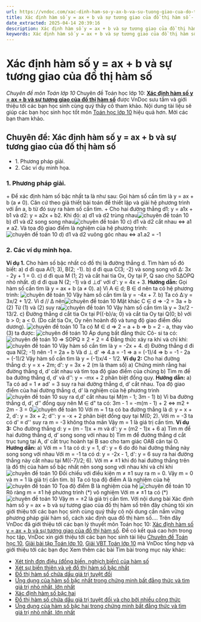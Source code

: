 ```yaml
---
url: https://vndoc.com/xac-dinh-ham-so-y-ax-b-va-su-tuong-giao-cua-do-thi-ham-so-186602
title: Xác định hàm số y = ax + b và sự tương giao của đồ thị hàm số - Chuyên đề môn Toán lớp 10 - VnDoc.com
date_extracted: 2025-04-14 20:39:16
description: Xác định hàm số y = ax + b và sự tương giao của đồ thị hàm số được VnDoc sưu tầm và giới thiệu các bài chuyên đề môn Toán học lớp 10 tới các bạn học sinh và quý thầy cô tham khảo
keywords: Xác định hàm số y = ax + b và sự tương giao của đồ thị hàm số,chuyên đề Xác định hàm số y = ax + b và sự tương giao của đồ thị hàm số,giải toán 10,giải bài tập toán học 10,để học tốt môn toán lớp 10,chuyên đề toán lớp 10,chuyên đề toán học 10,trắc nghiệm Xác định hàm số y = ax + b và sự tương giao của đồ thị hàm số
---
```


# Xác định hàm số y = ax + b và sự tương giao của đồ thị hàm số
 _Chuyên đề môn Toán lớp 10_
Chuyên đề Toán học lớp 10: [**Xác định hàm số y = ax + b và sự tương giao của đồ thị hàm số**](<https://vndoc.com/xac-dinh-ham-so-y-ax-b-va-su-tuong-giao-cua-do-thi-ham-so-186602>) được VnDoc sưu tầm và giới thiệu tới các bạn học sinh cùng quý thầy cô tham khảo. Nội dung tài liệu sẽ giúp các bạn học sinh học tốt môn [Toán học lớp 10](<https://vndoc.com/toan-lop10>) hiệu quả hơn. Mời các bạn tham khảo.
## Chuyên đề: Xác định hàm số y = ax + b và sự tương giao của đồ thị hàm số
  * 1\. Phương pháp giải.
  * 2\. Các ví dụ minh họa.

### **1\. Phương pháp giải.**
\+ Để xác định hàm số bậc nhất ta là như sau:
Gọi hàm số cần tìm là y = ax + b \(a ≠ 0\). Căn cứ theo giả thiết bài toán để thiết lập và giải hệ phương trình với ẩn a, b từ đó suy ra hàm số cần tìm.
\+ Cho hai đường thẳng d1: y = a1x + b1 và d2: y = a2x + b2. Khi đó:
a\) d1 và d2 trùng nhau![chuyên đề toán 10](https://i.vdoc.vn/data/image/2019/10/24/xac-dinh-ham-so-y-ax-b-va-su-tuong-giao-cua-do-thi-ham-so.png)
b\) d1 và d2 song song nhau![chuyên đề toán 10](https://i.vdoc.vn/data/image/2019/10/24/xac-dinh-ham-so-y-ax-b-va-su-tuong-giao-cua-do-thi-ham-so-1.png)
c\) d1 và d2 cắt nhau ⇔ a1 ≠ a2. Và tọa độ giao điểm là nghiệm của hệ phương trình:
![chuyên đề toán 10](https://i.vdoc.vn/data/image/2019/10/24/xac-dinh-ham-so-y-ax-b-va-su-tuong-giao-cua-do-thi-ham-so-2.png)
d\) d1 và d2 vuông góc nhau ⇔ a1.a2 = -1
### 2\. Các ví dụ minh họa.
**Ví dụ 1.** Cho hàm số bậc nhất có đồ thị là đường thẳng d. Tìm hàm số đó biết:
a\) d đi qua A\(1; 3\), B\(2; -1\).
b\) d đi qua C\(3; -2\) và song song với Δ: 3x - 2y + 1 = 0.
c\) d đi qua M \(1; 2\) và cắt hai tia Ox, Oy tại P, Q sao cho SΔOPQ nhỏ nhất.
d\) d đi qua N \(2; -1\) và d ⊥d' với d': y = 4x + 3.
**Hướng dẫn:**
Gọi hàm số cần tìm là y = ax + b \(a ≠ 0\).
a\) Vì A ∈ d; B ∈ d nên ta có hệ phương trình:
![chuyên đề toán 10](https://i.vdoc.vn/data/image/2019/10/24/xac-dinh-ham-so-y-ax-b-va-su-tuong-giao-cua-do-thi-ham-so-3.png)
Vậy hàm số cần tìm là y = -4x + 7.
b\) Ta có Δ:y = 3x/2 + 1/2. Vì d // Δ nên![chuyên đề toán 10](https://i.vdoc.vn/data/image/2019/10/24/xac-dinh-ham-so-y-ax-b-va-su-tuong-giao-cua-do-thi-ham-so-4.png)
Mặt khác C ∈ d ⇒ -2 = 3a + b \(2\)
Từ \(1\) và \(2\) suy ra![chuyên đề toán 10](https://i.vdoc.vn/data/image/2019/10/24/xac-dinh-ham-so-y-ax-b-va-su-tuong-giao-cua-do-thi-ham-so-5.png)
Vậy hàm số cần tìm là y = 3x/2 - 13/2.
c\) Đường thẳng d cắt tia Ox tại P\(\(-b\)/a; 0\) và cắt tia Oy tại Q\(0; b\) với b > 0; a < 0.
\(Do cắt tia Ox, Oy nên hoành độ và tung độ giao điểm đều dương\).
![chuyên đề toán 10](https://i.vdoc.vn/data/image/2019/10/24/xac-dinh-ham-so-y-ax-b-va-su-tuong-giao-cua-do-thi-ham-so-6.png)
Ta có M ∈ d ⇒ 2 = a + b ⇒ b = 2 - a, thay vào \(3\) ta được:
![chuyên đề toán 10](https://i.vdoc.vn/data/image/2019/10/24/xac-dinh-ham-so-y-ax-b-va-su-tuong-giao-cua-do-thi-ham-so-7.png)
Áp dụng bất đẳng thức Cô- si ta có:
![chuyên đề toán 10](https://i.vdoc.vn/data/image/2019/10/24/xac-dinh-ham-so-y-ax-b-va-su-tuong-giao-cua-do-thi-ham-so-8.png)
⇒ SOPQ ≥ 2 + 2 = 4
Đẳng thức xảy ra khi và chỉ khi:
![chuyên đề toán 10](https://i.vdoc.vn/data/image/2019/10/24/xac-dinh-ham-so-y-ax-b-va-su-tuong-giao-cua-do-thi-ham-so-9.png)
Vậy hàm số cần tìm là y = -2x + 4.
d\) Đường thẳng d đi qua N\(2; -1\) nên -1 = 2a + b
Và d ⊥ d' ⇒ 4.a = -1 ⇒ a = \(-1\)/4
⇒ b = -1 - 2a = \(-1\)/2
Vậy hàm số cần tìm là y = \(-1\)x/4 - 1/2.
**Ví dụ 2:** Cho hai đường thẳng d: y = x + 2m; d': y = 3x + 2 \(m là tham số\)
a\) Chứng minh rằng hai đường thẳng d, d’ cắt nhau và tìm tọa độ giao điểm của chúng
b\) Tìm m để ba đường thẳng d, d’ và d’’: y = -mx + 2 phân biệt đồng quy.
**Hướng dẫn:**
a\) Ta có ad = 1 ≠ ad' = 3 suy ra hai đường thẳng d, d’ cắt nhau.
Tọa độ giao điểm của hai đường thẳng d, d’ là nghiệm của hệ phương trình
![chuyên đề toán 10](https://i.vdoc.vn/data/image/2019/10/24/xac-dinh-ham-so-y-ax-b-va-su-tuong-giao-cua-do-thi-ham-so-10.png)
suy ra d,d’ cắt nhau tại M\(m - 1; 3m - 1\)
b\) Vì ba đường thẳng d, d’, d’’ đồng quy nên M ∈ d" ta có:
3m - 1 = -m\(m - 1\) + 2 ⇔ m2 \+ 2m - 3 = 0![chuyên đề toán 10](https://i.vdoc.vn/data/image/2019/10/24/xac-dinh-ham-so-y-ax-b-va-su-tuong-giao-cua-do-thi-ham-so-11.png)
Với m = 1 ta có ba đường thẳng là d: y = x + 2, d': y = 3x + 2; d'': y = -x + 2 phân biệt đồng quy tại M\(0; 2\).
Với m = -3 ta có d' ≡ d'' suy ra m = -3 không thỏa mãn
Vậy m = 1 là giá trị cần tìm.
**Ví dụ 3:** Cho đường thẳng d: y = \(m - 1\)x + m và d': y = \(m2 \- 1\)x + 6
a\) Tìm m để hai đường thẳng d, d’ song song với nhau
b\) Tìm m để đường thẳng d cắt trục tung tại A, d’ cắt trục hoành tại B sao cho tam giác OAB cân tại O.
**Hướng dẫn:**
a\) Với m = 1 ta có d: y = 1, d': y = 6 do đó hai đường thẳng này song song với nhau
Với m = -1 ta có d: y = -2x - 1, d': y = 6 suy ra hai đường thẳng này cắt nhau tại M\(\(-7\)/2; 6\).
Với m ≠ ±1 khi đó hai đường thẳng trên là đồ thị của hàm số bậc nhất nên song song với nhau khi và chỉ khi
![chuyên đề toán 10](https://i.vdoc.vn/data/image/2019/10/24/xac-dinh-ham-so-y-ax-b-va-su-tuong-giao-cua-do-thi-ham-so-12.png)
Đối chiếu với điều kiện m ≠ ±1 suy ra m = 0.
Vậy m = 0 và m = 1 là giá trị cần tìm.
b\) Ta có tọa độ điểm A là nghiệm của hệ
![chuyên đề toán 10](https://i.vdoc.vn/data/image/2019/10/24/xac-dinh-ham-so-y-ax-b-va-su-tuong-giao-cua-do-thi-ham-so-13.png)
Tọa độ điểm B là nghiệm của hệ
![chuyên đề toán 10](https://i.vdoc.vn/data/image/2019/10/24/xac-dinh-ham-so-y-ax-b-va-su-tuong-giao-cua-do-thi-ham-so-14.png)
Rõ ràng m = ±1 hệ phương trình \(\*\) vô nghiệm
Với m ≠ ±1 ta có \(\*\)
![chuyên đề toán 10](https://i.vdoc.vn/data/image/2019/10/24/xac-dinh-ham-so-y-ax-b-va-su-tuong-giao-cua-do-thi-ham-so-15.png)
Vậy m = ±2 là giá trị cần tìm.
Với nội dung bài Xác định hàm số y = ax + b và sự tương giao của đồ thị hàm số trên đây chúng tôi xin giới thiệu tới các bạn học sinh cùng quý thầy cô nội dung cần nắm vững phương pháp giải hàm số, cách xác định qua đồ thị hàm số....
Trên đây VnDoc đã giới thiệu tới các bạn lý thuyết môn Toán học 10: [Xác định hàm số y = ax + b và sự tương giao của đồ thị hàm số](<https://vndoc.com/xac-dinh-ham-so-y-ax-b-va-su-tuong-giao-cua-do-thi-ham-so-186602>). Để có kết quả cao hơn trong học tập, VnDoc xin giới thiệu tới các bạn học sinh tài liệu [Chuyên đề Toán học 10](<https://vndoc.com/chuyen-de-toan10>), [Giải bài tập Toán lớp 10](<https://vndoc.com/giai-toan-lop10>), [Giải VBT Toán lớp 10](<https://vndoc.com/giai-vo-bt-toan10>) mà VnDoc tổng hợp và giới thiệu tới các bạn đọc
Xem thêm các bài Tìm bài trong mục này khác:
  * [Xét tính đơn điệu \(đồng biến, nghịch biến\) của hàm số](</xet-tinh-don-dieu-dong-bien-nghich-bien-cua-ham-so-186647>)
  * [Xét sự biến thiên và vẽ đồ thị hàm số bậc nhất](</xet-su-bien-thien-va-ve-do-thi-ham-so-bac-nhat-186652>)
  * [Đồ thị hàm số chứa dấu giá trị tuyệt đối](</do-thi-ham-so-chua-dau-gia-tri-tuyet-doi-186654>)
  * [Ứng dụng của hàm số bậc nhất trong chứng minh bất đẳng thức và tìm giá trị nhỏ nhất, lớn nhất](</ung-dung-cua-ham-so-bac-nhat-trong-chung-minh-bat-dang-thuc-va-tim-gia-tri-nho-nhat-lon-nhat-186655>)
  * [Xác định hàm số bậc hai](</xac-dinh-ham-so-bac-hai-186721>)
  * [Đồ thị hàm số chứa dấu giá trị tuyệt đối và cho bởi nhiều công thức](</do-thi-ham-so-chua-dau-gia-tri-tuyet-doi-va-cho-boi-nhieu-cong-thuc-186653>)
  * [Ứng dụng của hàm số bậc hai trong chứng minh bất đẳng thức và tìm giá trị nhỏ nhất, lớn nhất](</ung-dung-cua-ham-so-bac-hai-trong-chung-minh-bat-dang-thuc-va-tim-gia-tri-nho-nhat-lon-nhat-186724>)

